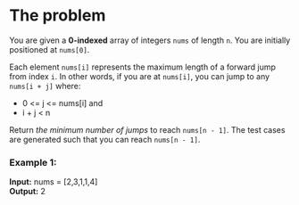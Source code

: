 # The problem

You are given a **0-indexed** array of integers `nums` of length `n`. You are initially positioned at `nums[0]`.

Each element `nums[i]` represents the maximum length of a forward jump from index `i`. In other words, if you are at `nums[i]`, you can jump to any `nums[i + j]` where:

- 0 <= j <= nums[i] and
- i + j < n

Return _the minimum number of jumps_ to reach `nums[n - 1]`. The test cases are generated such that you can reach `nums[n - 1]`.

### Example 1:

**Input:** nums = [2,3,1,1,4]  
**Output:** 2
